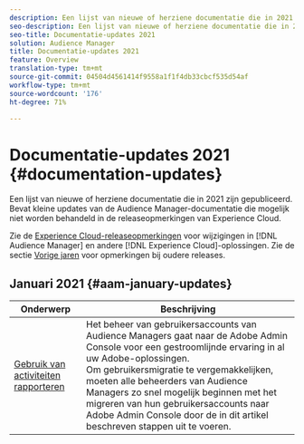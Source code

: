 ```yaml
---
description: Een lijst van nieuwe of herziene documentatie die in 2021 zijn gepubliceerd. Bevat kleine updates van de Audience Manager-documentatie die mogelijk niet worden behandeld in de releaseopmerkingen van Experience Cloud.
seo-description: Een lijst van nieuwe of herziene documentatie die in 2021 zijn gepubliceerd. Bevat kleine updates van de Audience Manager-documentatie die mogelijk niet worden behandeld in de releaseopmerkingen van Experience Cloud.
seo-title: Documentatie-updates 2021
solution: Audience Manager
title: Documentatie-updates 2021
feature: Overview
translation-type: tm+mt
source-git-commit: 04504d4561414f9558a1f1f4db33cbcf535d54af
workflow-type: tm+mt
source-wordcount: '176'
ht-degree: 71%

---
```



# Documentatie-updates 2021 {#documentation-updates}

Een lijst van nieuwe of herziene documentatie die in 2021 zijn gepubliceerd. Bevat kleine updates van de Audience Manager-documentatie die mogelijk niet worden behandeld in de releaseopmerkingen van Experience Cloud.

Zie de [Experience Cloud-releaseopmerkingen](https://docs.adobe.com/content/help/nl-NL/release-notes/experience-cloud/current.html) voor wijzigingen in [!DNL Audience Manager] en andere [!DNL Experience Cloud]-oplossingen. Zie de sectie [Vorige jaren](../docs-updates/docs-2020.md) voor opmerkingen bij oudere releases.

## Januari 2021 {#aam-january-updates}

| Onderwerp | Beschrijving |
|--- |----|
| [Gebruik van activiteiten rapporteren](/help/using/features/administration/admin-console-migration.md) | Het beheer van gebruikersaccounts van Audience Managers gaat naar de Adobe Admin Console voor een gestroomlijnde ervaring in al uw Adobe-oplossingen. <br> Om gebruikersmigratie te vergemakkelijken, moeten alle beheerders van Audience Managers zo snel mogelijk beginnen met het migreren van hun gebruikersaccounts naar Adobe Admin Console door de in dit artikel beschreven stappen uit te voeren. |
